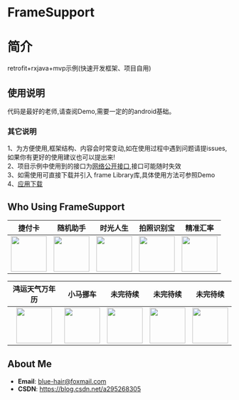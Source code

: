 # FrameSupport  
# 简介  
retrofit+rxjava+mvp示例(快速开发框架、项目自用)  
## 使用说明  
代码是最好的老师,请查阅Demo,需要一定的的android基础。
### 其它说明  
1、为方便使用,框架结构、内容会时常变动,如在使用过程中遇到问题请提issues,如果你有更好的使用建议也可以提出来!  
2、项目示例中使用到的接口为[网络公开接口](https://www.apiopen.top/api.html),接口可能随时失效  
3、如需使用可直接下载并引入 frame Library库,具体使用方法可参照Demo  
4、[应用下载](https://github.com/OneGreenHand/FrameSupport/tree/master/apk/app-release.apk)  

## Who Using FrameSupport

**捷付卡** | **随机助手** | **时光人生** | **拍照识别宝** | **精准汇率** |
:-------------------------------------------------------------------:|:----------:|:---------------:|:--------:|:--------------:|
[<img src="https://images.liqucn.com/mini/120x120/img/h00/h61/img_localize_80ca1adb45ec6d790277b0b14a88b086_512x512_120x120.png" width="80" height="80">](https://www.liqucn.com/rj/30104.shtml) | [<img src="https://images.liqucn.com/mini/120x120/img/h00/h70/img_localize_bf2ea02545c1e8542970ddb80bc6d9e6_512x512_120x120.png" width="80" height="80">](https://www.liqucn.com/rj/34624.shtml) | [<img src="https://images.liqucn.com/mini/120x120/img/h00/h96/img_localize_26d8a5e07944966a74153b7bb489d78a_512x512_120x120.png" width="80" height="80">](https://www.liqucn.com/rj/47973.shtml) | [<img src="https://images.liqucn.com/mini/120x120/img/h02/h10/img_localize_62b4f2ec6dd1e156c59032d98c998a33_512x512_120x120.png" width="80" height="80">](https://www.liqucn.com/rj/104618.shtml) | [<img src="https://images.liqucn.com/mini/120x120/img/h00/h83/img_localize_683fdc2c4c3ab245cdbd1a44718d69b4_512x512_120x120.png" width="80" height="80">](https://www.liqucn.com/rj/41036.shtml)

**鸿运天气万年历** | **小马挪车** | **未完待续** | **未完待续** | **未完待续** |
:-------------------------------------------------------------------:|:----------:|:---------------:|:--------:|:--------------:|
[<img src="https://images.liqucn.com/mini/120x120/img/h02/h07/img_localize_ed266365ec83d65cc18f84a9332e5aed_512x512_120x120.png" width="80" height="80">](https://www.liqucn.com/rj/103382.shtml) | [<img src="https://images.liqucn.com/mini/120x120/img/h01/h98/img_localize_7c2a52a7ac49030ca368e6e74be5c1b8_512x512_120x120.png" width="80" height="80">](https://www.liqucn.com/rj/98792.shtml) | [<img src="https://images.liqucn.com/mini/120x120/img/h02/h07/img_localize_ed266365ec83d65cc18f84a9332e5aed_512x512_120x120.png" width="80" height="80">](https://blog.csdn.net/a295268305) | [<img src="https://images.liqucn.com/mini/120x120/img/h02/h07/img_localize_ed266365ec83d65cc18f84a9332e5aed_512x512_120x120.png" width="80" height="80">](https://blog.csdn.net/a295268305) | [<img src="https://images.liqucn.com/mini/120x120/img/h02/h07/img_localize_ed266365ec83d65cc18f84a9332e5aed_512x512_120x120.png" width="80" height="80">](https://blog.csdn.net/a295268305)

## About Me  
* **Email**: <blue-hair@foxmail.com>
* **CSDN**: <https://blog.csdn.net/a295268305>

